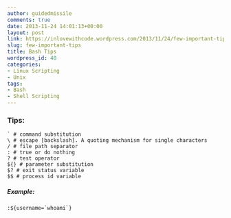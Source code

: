 ```yaml
---
author: guidedmissile
comments: true
date: 2013-11-24 14:01:13+00:00
layout: post
link: https://inlovewithcode.wordpress.com/2013/11/24/few-important-tips/
slug: few-important-tips
title: Bash Tips
wordpress_id: 48
categories:
- Linux Scripting
- Unix
tags:
- Bash
- Shell Scripting
---
```


### Tips:



    
    ` # command substitution
    \ # escape [backslash]. A quoting mechanism for single characters
    / # file path separator
    : # true or do nothing
    ? # test operator
    ${} # parameter substitution
    $? # exit status variable
    $$ # process id variable




##### Example:



    
    :${username=`whoami`}
